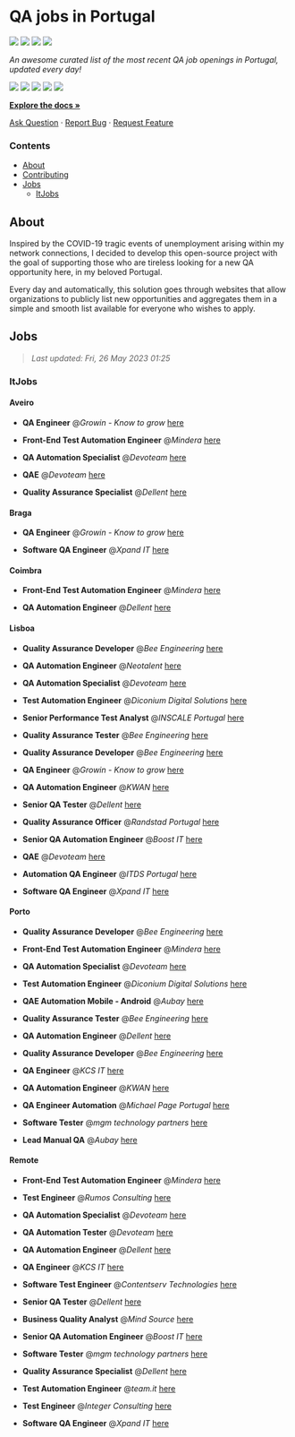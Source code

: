 QA jobs in Portugal
========================

![](https://img.shields.io/static/v1?label=%F0%9F%8C%9F&message=If%20Useful&color=BC4E99)
[![](https://img.shields.io/github/stars/sergiomartins8/qa-jobs-in-portugal)](https://github.com/sergiomartins8/qa-jobs-in-portugal/stargazers)
[![](https://img.shields.io/github/forks/sergiomartins8/qa-jobs-in-portugal)](https://github.com/sergiomartins8/qa-jobs-in-portugal/network/members)
[![](https://img.shields.io/badge/-sergiomartins8-blue?logo=Linkedin&logoColor=white)](https://www.linkedin.com/in/sergiomartins8/)

_An awesome curated list of the most recent QA job openings in Portugal, updated every day!_

[![](https://img.shields.io/github/v/release/sergiomartins8/qa-jobs-in-portugal)](https://github.com/sergiomartins8/qa-jobs-in-portugal/releases)
[![](https://github.com/sergiomartins8/qa-jobs-in-portugal/workflows/release/badge.svg)](https://github.com/sergiomartins8/qa-jobs-in-portugal/actions?query=workflow%3Arelease)
[![](https://img.shields.io/github/issues/sergiomartins8/qa-jobs-in-portugal)](https://github.com/sergiomartins8/qa-jobs-in-portugal/issues)
[![](https://img.shields.io/github/contributors/sergiomartins8/qa-jobs-in-portugal)](https://github.com/sergiomartins8/qa-jobs-in-portugal/graphs/contributors)
[![](https://img.shields.io/github/license/sergiomartins8/qa-jobs-in-portugal)](https://github.com/sergiomartins8/qa-jobs-in-portugal/blob/master/LICENSE)

**[Explore the docs »](https://github.com/sergiomartins8/qa-jobs-in-portugal/blob/master/docs/DOCUMENTATION.md)**

[Ask Question](https://github.com/sergiomartins8/qa-jobs-in-portugal/issues) 
·
[Report Bug](https://github.com/sergiomartins8/qa-jobs-in-portugal/issues)
·
[Request Feature](https://github.com/sergiomartins8/qa-jobs-in-portugal/issues)

### Contents
* [About](#about)
* [Contributing](https://github.com/sergiomartins8/qa-jobs-in-portugal/blob/master/docs/CONTRIBUTING.md)
* [Jobs](#jobs)
  * [ItJobs](#itjobs)

## About
Inspired by the COVID-19 tragic events of unemployment arising within my network connections, I decided to develop this open-source project with the goal of supporting those who are tireless looking for a new QA opportunity here, in my beloved Portugal.

Every day and automatically, this solution goes through websites that allow organizations to publicly list new opportunities and aggregates them in a simple and smooth list available for everyone who wishes to apply.

Jobs
---------

> _Last updated: Fri, 26 May 2023 01:25_

### ItJobs

#### Aveiro

- **QA Engineer** @_Growin - Know to grow_ [here](https://www.itjobs.pt/oferta/460023/qa-engineer)


- **Front-End Test Automation Engineer** @_Mindera_ [here](https://www.itjobs.pt/oferta/461752/front-end-test-automation-engineer)


- **QA Automation Specialist** @_Devoteam_ [here](https://www.itjobs.pt/oferta/459533/qa-automation-specialist)


- **QAE** @_Devoteam_ [here](https://www.itjobs.pt/oferta/459901/qae)


- **Quality Assurance Specialist** @_Dellent_ [here](https://www.itjobs.pt/oferta/459379/quality-assurance-specialist)

#### Braga

- **QA Engineer** @_Growin - Know to grow_ [here](https://www.itjobs.pt/oferta/460023/qa-engineer)


- **Software QA Engineer** @_Xpand IT_ [here](https://www.itjobs.pt/oferta/460404/software-qa-engineer)

#### Coimbra

- **Front-End Test Automation Engineer** @_Mindera_ [here](https://www.itjobs.pt/oferta/461752/front-end-test-automation-engineer)


- **QA Automation Engineer** @_Dellent_ [here](https://www.itjobs.pt/oferta/459719/qa-automation-engineer)

#### Lisboa

- **Quality Assurance Developer** @_Bee Engineering_ [here](https://www.itjobs.pt/oferta/461329/quality-assurance-developer)


- **QA Automation Engineer** @_Neotalent_ [here](https://www.itjobs.pt/oferta/460995/qa-automation-engineer)


- **QA Automation Specialist** @_Devoteam_ [here](https://www.itjobs.pt/oferta/459533/qa-automation-specialist)


- **Test Automation Engineer** @_Diconium Digital Solutions_ [here](https://www.itjobs.pt/oferta/459888/test-automation-engineer)


- **Senior Performance Test Analyst** @_INSCALE Portugal_ [here](https://www.itjobs.pt/oferta/460254/senior-performance-test-analyst)


- **Quality Assurance Tester** @_Bee Engineering_ [here](https://www.itjobs.pt/oferta/460099/quality-assurance-tester)


- **Quality Assurance Developer** @_Bee Engineering_ [here](https://www.itjobs.pt/oferta/459695/quality-assurance-developer)


- **QA Engineer** @_Growin - Know to grow_ [here](https://www.itjobs.pt/oferta/460023/qa-engineer)


- **QA Automation Engineer** @_KWAN_ [here](https://www.itjobs.pt/oferta/462198/qa-automation-engineer)


- **Senior QA Tester** @_Dellent_ [here](https://www.itjobs.pt/oferta/460589/senior-qa-tester)


- **Quality Assurance Officer** @_Randstad Portugal_ [here](https://www.itjobs.pt/oferta/460379/quality-assurance-officer)


- **Senior QA Automation Engineer** @_Boost IT_ [here](https://www.itjobs.pt/oferta/459435/senior-qa-automation-engineer)


- **QAE** @_Devoteam_ [here](https://www.itjobs.pt/oferta/459901/qae)


- **Automation QA Engineer** @_ITDS Portugal_ [here](https://www.itjobs.pt/oferta/462052/automation-qa-engineer)


- **Software QA Engineer** @_Xpand IT_ [here](https://www.itjobs.pt/oferta/460404/software-qa-engineer)

#### Porto

- **Quality Assurance Developer** @_Bee Engineering_ [here](https://www.itjobs.pt/oferta/461329/quality-assurance-developer)


- **Front-End Test Automation Engineer** @_Mindera_ [here](https://www.itjobs.pt/oferta/461752/front-end-test-automation-engineer)


- **QA Automation Specialist** @_Devoteam_ [here](https://www.itjobs.pt/oferta/459533/qa-automation-specialist)


- **Test Automation Engineer** @_Diconium Digital Solutions_ [here](https://www.itjobs.pt/oferta/459888/test-automation-engineer)


- **QAE Automation Mobile - Android** @_Aubay_ [here](https://www.itjobs.pt/oferta/459772/qae-automation-mobile-android)


- **Quality Assurance Tester** @_Bee Engineering_ [here](https://www.itjobs.pt/oferta/460099/quality-assurance-tester)


- **QA Automation Engineer** @_Dellent_ [here](https://www.itjobs.pt/oferta/459719/qa-automation-engineer)


- **Quality Assurance Developer** @_Bee Engineering_ [here](https://www.itjobs.pt/oferta/459695/quality-assurance-developer)


- **QA Engineer** @_KCS IT_ [here](https://www.itjobs.pt/oferta/461369/qa-engineer)


- **QA Automation Engineer** @_KWAN_ [here](https://www.itjobs.pt/oferta/462198/qa-automation-engineer)


- **QA Engineer Automation** @_Michael Page Portugal_ [here](https://www.itjobs.pt/oferta/461867/qa-engineer-automation)


- **Software Tester** @_mgm technology partners_ [here](https://www.itjobs.pt/oferta/461963/software-tester)


- **Lead Manual QA** @_Aubay_ [here](https://www.itjobs.pt/oferta/459763/lead-manual-qa)

#### Remote

- **Front-End Test Automation Engineer** @_Mindera_ [here](https://www.itjobs.pt/oferta/461752/front-end-test-automation-engineer)


- **Test Engineer** @_Rumos Consulting_ [here](https://www.itjobs.pt/oferta/459978/test-engineer)


- **QA Automation Specialist** @_Devoteam_ [here](https://www.itjobs.pt/oferta/459533/qa-automation-specialist)


- **QA Automation Tester** @_Devoteam_ [here](https://www.itjobs.pt/oferta/458521/qa-automation-tester)


- **QA Automation Engineer** @_Dellent_ [here](https://www.itjobs.pt/oferta/459719/qa-automation-engineer)


- **QA Engineer** @_KCS IT_ [here](https://www.itjobs.pt/oferta/461369/qa-engineer)


- **Software Test Engineer** @_Contentserv Technologies_ [here](https://www.itjobs.pt/oferta/461513/software-test-engineer)


- **Senior QA Tester** @_Dellent_ [here](https://www.itjobs.pt/oferta/460589/senior-qa-tester)


- **Business Quality Analyst** @_Mind Source_ [here](https://www.itjobs.pt/oferta/461766/business-quality-analyst)


- **Senior QA Automation Engineer** @_Boost IT_ [here](https://www.itjobs.pt/oferta/459435/senior-qa-automation-engineer)


- **Software Tester** @_mgm technology partners_ [here](https://www.itjobs.pt/oferta/461963/software-tester)


- **Quality Assurance Specialist** @_Dellent_ [here](https://www.itjobs.pt/oferta/459379/quality-assurance-specialist)


- **Test Automation Engineer** @_team.it_ [here](https://www.itjobs.pt/oferta/460211/team-test-automation-engineer)


- **Test Engineer** @_Integer Consulting_ [here](https://www.itjobs.pt/oferta/460772/test-engineer)


- **Software QA Engineer** @_Xpand IT_ [here](https://www.itjobs.pt/oferta/460404/software-qa-engineer)

